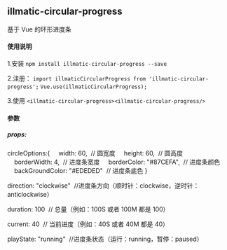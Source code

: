 ## illmatic-circular-progress

基于 Vue 的环形进度条

#### 使用说明

1.安装
`npm install illmatic-circular-progress --save`

2.注册：
`import illmaticCircularProgress from 'illmatic-circular-progress';`
`Vue.use(illmaticCircularProgress);`

3.使用
`<illmatic-circular-progress><illmatic-circular-progress/>`

#### 参数

##### props:

circleOptions:{
&nbsp;&nbsp;&nbsp;&nbsp;width: 60,&nbsp;&nbsp;// 圆宽度
&nbsp;&nbsp;&nbsp;&nbsp;height: 60,&nbsp;&nbsp;// 圆高度
&nbsp;&nbsp;&nbsp;&nbsp;borderWidth: 4,&nbsp;&nbsp;// 进度条宽度
&nbsp;&nbsp;&nbsp;&nbsp;borderColor: "#87CEFA",&nbsp;&nbsp;// 进度条颜色
&nbsp;&nbsp;&nbsp;&nbsp;backGroundColor: "#EDEDED"&nbsp;&nbsp;// 进度条底色
}

direction: "clockwise"&nbsp;&nbsp;//进度条方向（顺时针：clockwise，逆时针：anticlockwise）

duration: 100&nbsp;&nbsp;// 总量（例如：100S 或者 100M 都是 100）

current: 40&nbsp;&nbsp;// 当前进度（例如：40S 或者 40M 都是 40）

playState: "running"&nbsp;&nbsp;//进度条状态（运行：running，暂停：paused）
